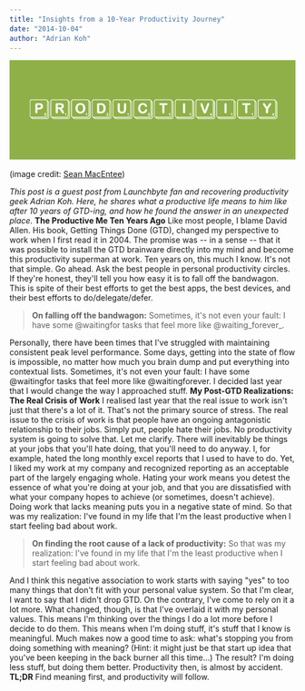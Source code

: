 ```yaml
---
title: "Insights from a 10-Year Productivity Journey"
date: "2014-10-04"
author: "Adrian Koh"
---
```


[![productivity](/static/img/productivity.png)](https://www.flickr.com/photos/smemon/4556099850 "productivity by Sean MacEntee, on Flickr")

(image credit: [Sean MacEntee](https://www.flickr.com/photos/smemon/4556099850/in/photolist-7WBcKG-6vkuj5-oAkXC1-dyMbwB-85jKxY-dDa2qt-9uPGkG-9fWKNu-5pcVoL-6UNdWe-frVwpe-dDa1JD-4uUyRA-7Lspho-77RspM-6UNRYL-6UNdHM-aP6dPn-4ivNYR-6WA8zV-dXJHLB-6UNdT2-c6ep3U-ghShKd-dMiD4u-6SxRkn-7o68L9-8tZ6A9-dgaVHV-dgaUvY-dgaTak-G9gy4-aCHEDg-6USiYQ-6SxRrn-6X9Q44-dgETHy-62eeFR-6USiKh-drGHw8-4bSzNs-7h3CtZ-e2hmoZ-zrWbi-2kLj2y-fqfm3P-3NLqip-9sxQ6B-deQN4K-bvHKmd))

_This post is a guest post from Launchbyte fan and recovering productivity geek Adrian Koh. Here, he shares what a productive life means to him like after 10 years of GTD-ing, and how he found the answer in an unexpected place._ **The Productive Me Ten Years Ago** Like most people, I blame David Allen. His book, Getting Things Done (GTD), changed my perspective to work when I first read it in 2004. The promise was -- in a sense -- that it was possible to install the GTD brainware directly into my mind and become this productivity superman at work. Ten years on, this much I know. It's not that simple. Go ahead. Ask the best people in personal productivity circles. If they're honest, they'll tell you how easy it is to fall off the bandwagon. This is spite of their best efforts to get the best apps, the best devices, and their best efforts to do/delegate/defer.

> **On falling off the bandwagon:** Sometimes, it's not even your fault: I have some @waitingfor tasks that feel more like @waiting_forever_.

Personally, there have been times that I've struggled with maintaining consistent peak level performance. Some days, getting into the state of flow is impossible, no matter how much you brain dump and put everything into contextual lists. Sometimes, it's not even your fault: I have some @waitingfor tasks that feel more like @waitingforever. I decided last year that I would change the way I approached stuff. **My Post-GTD Realizations: The Real Crisis of Work** I realised last year that the real issue to work isn't just that there's a lot of it. That's not the primary source of stress. The real issue to the crisis of work is that people have an ongoing antagonistic relationship to their jobs. Simply put, people hate their jobs. No productivity system is going to solve that. Let me clarify. There will inevitably be things at your jobs that you'll hate doing, that you'll need to do anyway. I, for example, hated the long monthly excel reports that I used to have to do. Yet, I liked my work at my company and recognized reporting as an acceptable part of the largely engaging whole. Hating your work means you detest the essence of what you're doing at your job, and that you are dissatisfied with what your company hopes to achieve (or sometimes, doesn't achieve). Doing work that lacks meaning puts you in a negative state of mind. So that was my realization: I've found in my life that I'm the least productive when I start feeling bad about work.

> **On finding the root cause of a lack of productivity:** So that was my realization: I've found in my life that I'm the least productive when I start feeling bad about work.

And I think this negative association to work starts with saying "yes" to too many things that don't fit with your personal value system. So that I'm clear, I want to say that I didn't drop GTD. On the contrary, I've come to rely on it a lot more. What changed, though, is that I've overlaid it with my personal values. This means I'm thinking over the things I do a lot more before I decide to do them. This means when I'm doing stuff, it's stuff that I know is meaningful. Much makes now a good time to ask: what's stopping you from doing something with meaning? (Hint: it might just be that start up idea that you've been keeping in the back burner all this time...) The result? I'm doing less stuff, but doing them better. Productivity then, is almost by accident. **TL;DR** Find meaning first, and productivity will follow.
